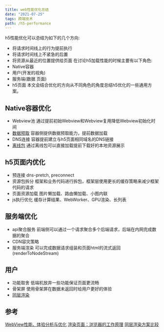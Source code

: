 ```yaml
---
title: web性能优化总结
date: "2021-07-25"
tags: 跨端技术
path: /h5-performance
---
```


h5性能优化可以总结为如下的几个方向:
* 将请求时间线上的行为提前执行
* 将请求时间线上不紧急的后置
* 将资源从最近的位置提供给页面
在讨论h5加载性能的时候主要有以下角色:
* Native容器
* 用户(开发的视角)
* 服务端(数据 页面)
* h5页面
本文会结合优化的方向从不同角色的角度总结h5优化的一些通用方案。

## Native容器优化
* Webview池 通过提前初始Webview和Webview复用降低Webview初始化时间
* [数据预取](https://icantunderstand.cn/cross-platform-prefetch) 容器侧提供数据预取能力，提前数据加载
* DNS连接 容器提前建立与h5页面相同域名的DNS链接
* [离线包](https://icantunderstand.cn/cross-platform-offline) 通过离线包可以直接加载提前下载好的本地资源展示

## h5页面内优化
* 预连接 dns-pretch, preconnect
* 资源包拆分 框架和业务代码进行拆包，框架层使用更长的缓存策略来减少框架代码的请求
* 页面资源加载 图片懒加载、路由懒加载、小图内联
* js执行优化 缓存计算结果、WebWorker、GPU渲染、长列表  

## 服务端优化
* api聚合服务 前端侧可以通过一个请求聚合多个后端请求，后端在内网完成数据的聚合
* CDN容灾策略
* 服务端渲染 可以完成数据请求组装和页面html的流式返回(renderToNodeStream)

## 用户
* 功能取舍 低端机放弃一些功能保证页面更流畅
* 骨架屏 使用骨架屏在数据未返回时给用户更好的体验
* [同层渲染](https://blog.ihanai.com/2020/12/comparison-of-solution-for-same-layer-render.html)

## 参考
[WebView性能、体验分析与优化](https://tech.meituan.com/2017/06/09/webviewperf.html)
[渲染页面：浏览器的工作原理](https://developer.mozilla.org/zh-CN/docs/Web/Performance/How_browsers_work)
[同层渲染方案比较](https://blog.ihanai.com/2020/12/comparison-of-solution-for-same-layer-render.html)